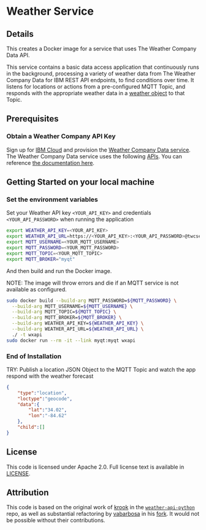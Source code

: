 # Weather Service

## Details

This creates a Docker image for a service that uses The Weather Company Data API. 

This service contains a basic data access application that continuously runs in the background, 
processing a variety of weather data from The Weather Company Data for IBM REST API endpoints, 
to find conditions over time.  It listens for locations or actions from 
a pre-configured MQTT Topic, and responds with the appropriate weather data
in a [weather object](../examples/weather.json) to that Topic.

## Prerequisites

### Obtain a Weather Company API Key

Sign up for [IBM Cloud](https://cloud.ibm.com/login) and 
provision the [Weather Company Data service](https://cloud.ibm.com/catalog/services/weather-company-data). 
The Weather Company Data service uses the following [APIs](https://twcservice.mybluemix.net/rest-api/). 
You can reference [the documentation here](https://cloud.ibm.com/docs/services/Weather?topic=weather-insights_weather_overview).

## Getting Started on your local machine

### Set the environment variables

Set your Weather API key `<YOUR_API_KEY>` and credentials `<YOUR_API_PASSWORD>` when running the application

``` bash
export WEATHER_API_KEY=<YOUR_API_KEY>
export WEATHER_API_URL=https://<YOUR_API_KEY>:<YOUR_API_PASSWORD>@twcservice.mybluemix.net/api/weather
export MQTT_USERNAME=<YOUR_MQTT_USERNAME>
export MQTT_PASSWORD=<YOUR_MQTT_PASSWORD>
export MQTT_TOPIC=<YOUR_MQTT_TOPIC>
export MQTT_BROKER="myqt"
```

And then build and run the Docker image.

NOTE: The image will throw errors and die if an MQTT service is not available as configured.

``` bash
sudo docker build --build-arg MQTT_PASSWORD=${MQTT_PASSWORD} \
  --build-arg MQTT_USERNAME=${MQTT_USERNAME} \
  --build-arg MQTT_TOPIC=${MQTT_TOPIC} \
  --build-arg MQTT_BROKER=${MQTT_BROKER} \
  --build-arg WEATHER_API_KEY=${WEATHER_API_KEY} \
  --build-arg WEATHER_API_URL=${WEATHER_API_URL} \
  ./ -t wxapi
sudo docker run --rm -it --link myqt:myqt wxapi
```

### End of Installation

TRY: Publish a location JSON Object to the MQTT Topic and watch the app respond with the weather forecast

``` json
{
    "type":"location",
    "loctype":"geocode",
    "data":{
        "lat":"34.02",
        "lon":"-84.62"
    },
    "child":[]
}
```

## License

This code is licensed under Apache 2.0. Full license text is available in [LICENSE](https://github.com/Call-for-Code/weather-api-python/tree/master/LICENSE).

## Attribution

This code is based on the original work of [krook](https://github.com/krook) in the [`weather-api-python`](https://github.com/Call-for-Code/weather-api-python) repo, as well as substantial refactoring by [vabarbosa](https://github.com/vabarbosa) in his [fork](https://github.com/vabarbosa/weather-api-python).  It would not be possible without their contributions.